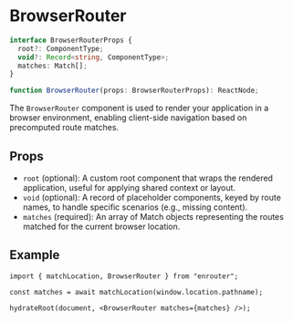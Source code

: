 # BrowserRouter

```ts
interface BrowserRouterProps {
  root?: ComponentType;
  void?: Record<string, ComponentType>;
  matches: Match[];
}

function BrowserRouter(props: BrowserRouterProps): ReactNode;
```

The `BrowserRouter` component is used to render your application in a browser environment,
enabling client-side navigation based on precomputed route matches.

## Props

- `root` (optional): A custom root component that wraps the rendered application, useful for applying shared context or layout.
- `void` (optional): A record of placeholder components, keyed by route names, to handle specific scenarios (e.g., missing content).
- `matches` (required): An array of Match objects representing the routes matched for the current browser location.

## Example

```tsx
import { matchLocation, BrowserRouter } from "enrouter";

const matches = await matchLocation(window.location.pathname);

hydrateRoot(document, <BrowserRouter matches={matches} />);
```
